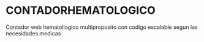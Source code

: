 # CONTADORHEMATOLOGICO
Contador web hematollogico multiproposito con codigo escalable segun las necesidades medicas
